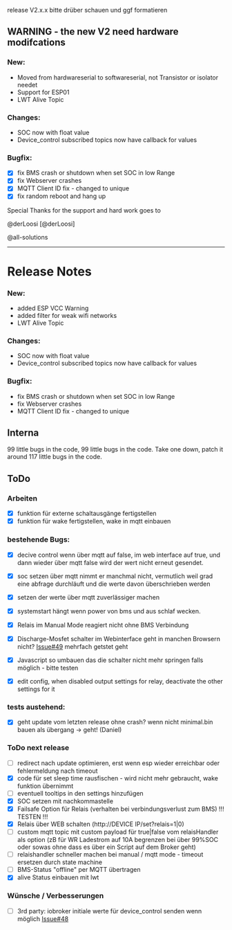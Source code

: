 release V2.x.x bitte drüber schauen und ggf formatieren


## WARNING - the new V2 need hardware modifcations

### New:
- Moved from hardwareserial to softwareserial, not Transistor or isolator needet
- Support for ESP01
- LWT Alive Topic

### Changes:
- SOC now with float value
- Device_control subscribed topics now have callback for values

### Bugfix:
- [x] fix BMS crash or shutdown when set SOC in low Range
- [x] fix Webserver crashes
- [x] MQTT Client ID fix - changed to unique
- [x] fix random reboot and hang up

Special Thanks for the support and hard work goes to

@derLoosi
[@derLoosi]

@all-solutions

----------------------------------------------------------------------------------------------



# Release Notes

### New:
- added ESP VCC Warning
- added filter for weak wifi networks
- LWT Alive Topic

### Changes:
- SOC now with float value
- Device_control subscribed topics now have callback for values

### Bugfix:
- fix BMS crash or shutdown when set SOC in low Range
- fix Webserver crashes
- MQTT Client ID fix - changed to unique

## Interna

99 little bugs in the code, 99 little bugs in the code. Take one down, patch it around 117 little bugs in the code.

## ToDo

### Arbeiten
- [x] funktion für externe schaltausgänge fertigstellen
- [x] funktion für wake fertigstellen, wake in mqtt einbauen

### bestehende Bugs:
- [x] decive control wenn über mqtt auf false, im web interface auf true, und dann wieder über mqtt false wird der wert nicht erneut gesendet.
- [x] soc setzen über mqtt nimmt er manchmal nicht, vermutlich weil grad eine abfrage durchläuft und die werte davon überschrieben werden
- [x] setzen der werte über mqtt zuverlässiger machen
- [x] systemstart hängt wenn power von bms und aus schlaf wecken.
- [x] Relais im Manual Mode reagiert nicht ohne BMS Verbindung
- [x] Discharge-Mosfet schalter im Webinterface geht in manchen Browsern nicht? [Issue#49](https://github.com/softwarecrash/DALY-BMS-to-MQTT/issues/49) mehrfach getstet geht
- [x] Javascript so umbauen das die schalter nicht mehr springen falls möglich - bitte testen

- [x] edit config, when disabled output settings for relay, deactivate the other settings for it


### tests austehend:
- [x] geht update vom letzten release ohne crash? wenn nicht minimal.bin bauen als übergang -> geht! (Daniel)


### ToDo next release
- [ ] redirect nach update optimieren, erst wenn esp wieder erreichbar oder fehlermeldung nach timeout
- [x] code für set sleep time rausfischen - wird nicht mehr gebraucht, wake funktion übernimmt
- [ ] eventuell tooltips in den settings hinzufügen
- [x] SOC setzen mit nachkommastelle
- [x] Failsafe Option für Relais (verhalten bei verbindungsverlust zum BMS) !!! TESTEN !!!
- [x] Relais über WEB schalten (http://DEVICE IP/set?relais=1|0)
- [ ] custom mqtt topic mit custom payload für true|false vom relaisHandler als option (zB für WR Ladestrom auf 10A begrenzen bei über 99%SOC oder sowas ohne dass es über ein Script auf dem Broker geht)
- [ ] relaishandler schneller machen bei manual / mqtt mode - timeout ersetzen durch state machine
- [ ] BMS-Status "offline" per MQTT übertragen
- [x] alive Status einbauen mit lwt 

### Wünsche / Verbesserungen
- [ ] 3rd party: iobroker initiale werte für device_control senden wenn möglich [Issue#48](https://github.com/softwarecrash/DALY-BMS-to-MQTT/issues/48)

